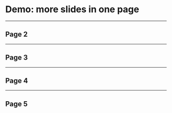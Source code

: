 <!-- .slide: data-state="c-slide-inter" -->

# Demo: more slides in one page

---

## Page 2


---

## Page 3


---

## Page 4


---

## Page 5
